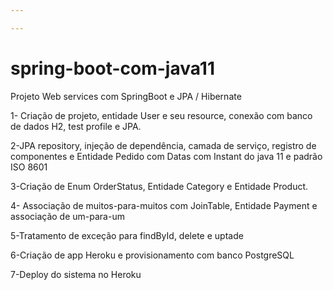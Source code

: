 ```yaml
---

---
```


# spring-boot-com-java11 

Projeto Web services com SpringBoot e JPA / Hibernate

1- Criação de projeto, entidade User e seu resource, conexão com banco de dados H2, test profile e JPA.

2-JPA repository, injeção de dependência, camada de serviço, registro de componentes e Entidade Pedido com Datas com Instant do java 11 e padrão ISO 8601

3-Criação de Enum OrderStatus, Entidade Category e Entidade Product. 

4- Associação de muitos-para-muitos com JoinTable, Entidade Payment e associação de um-para-um

5-Tratamento de exceção para findById, delete e uptade

6-Criação de app Heroku e provisionamento com banco PostgreSQL

7-Deploy do sistema no Heroku



